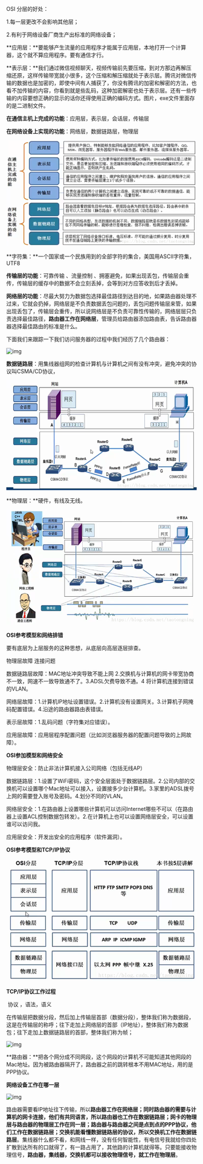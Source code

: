 OSI 分层的好处：

1.每一层更改不会影响其他层；

2.有利于网络设备厂商生产出标准的网络设备；

**应用层：**要能够产生流量的应用程序才能属于应用层，本地打开一个计算器，这个就不算应用程序。要有通信才行。

**表示层：**我们通过微信视频聊天，视频传输前先要压缩，到对方那边再解压缩还原，这样传输带宽就小很多，这个压缩和解压缩就处于表示层。腾讯对微信传输的数据也是加密的，即使中间有人捕获了，你没有腾讯的加密和解密的方法，也看不加传输的内容，你看到就是些乱码，这种加密解密也处于表示层。还有一些传输的内容要想正确的显示的话你还得使用正确的编码方式。图片，exe文件里面存的是二进制文件。

**在通信主机上完成的功能**：应用层，表示层，会话层，传输层

**在网络设备上实现的功能**：网络层，数据链路层，物理层

![img](.\Pic\fefef.jpg)

**字符集：**一个国家或一个民族用到的全部字符的集合，美国用ASCII字符集，UTF8

**传输层的功能**：可靠传输 、流量控制 、拥塞避免，如果出现丢包，传输层会重传，传输层的缓存中的数据不会立刻丢掉，会等到对方应答收到后才丢掉。

**网络层的功能**：尽最大努力为数据包选择最佳路径到达目的地，如果路由器处理不过来，它就会扔掉，网络层是不负责数据丢包问题的，丢包问题传输层来管，如果出现丢包了，传输层会重传，所以说网络层是不负责可靠性传输的，网络层层只负责选择最佳路径，**路由器工作在网络层**，管理员给路由器添加路由表，告诉路由器器选择最佳路由的标准是什么。

下面我们来跟踪一下我们访问服务器的过程中我们经历了几个路由器：

![img](https://img-blog.csdn.net/20180803134021184?watermark/2/text/aHR0cHM6Ly9ibG9nLmNzZG4ubmV0L3Rhb3RvbmduaW5n/font/5a6L5L2T/fontsize/400/fill/I0JBQkFCMA==/dissolve/70)

**数据链路层**：用集线器组网的检查计算机与计算机之间有没有冲突，避免冲突的协议叫CSMA/CD协议，

![img](.\Pic\70rgrg.jpg)

**物理层：**硬件，有线及无线。

![img](.\Pic\gregergr.jpg)

**OSI参考模型和网络排错**

要有底层为上层服务的这种思想，从底层向高层逐层排查。

物理层故障  连接问题

数据链路层故障：MAC地址冲突导致不能上网 2.交换机与计算机的网卡带宽协商不一致，网速不一致导致通不了。3.ADSL欠费导致不通。4 将计算机连接到错误的VLAN。 

网络层故障：1.计算机IP地址设置错误。2.计算机没有设置网关。3.计算机子网掩码配置错误。4.沿途的路由器路由表错误。

表示层故障：1.乱码问题（字符集对应错误）。

应用层故障：应用层程序配置问题（比如浏览器服务器的配置问题导致的上网故障）。

**OSI参加模型和网络安全**

物理层安全：防止非法计算机接入公司网络（包括无线AP）

数据链路层：1.设置了WiFi密码，这个安全层面处于数据链路层。2.公司内部的交换机可以设置哪个Mac地址可以接入，设置接多少台计算机。3.家里的ADSL拨号上网的需要登入账号及密码。4.划分不同的VLAN。

网络层安全：1.在路由器上设置哪些计算机可以访问Internet哪些不可以（在路由器上设置ACL控制数据包转发）。2.在计算机上也可以设置网络层安全，可以设置谁可以访问我。

应用层安全：开发出安全的应用程序（软件漏洞）。

**OSI参考模型和TCP/IP协议**

![img](.\Pic\efewe.jpg)

**TCP/IP协议工作过程**

​     协议 ，语法，语义

在传输层把数据分段，然后加上传输层首部（数据分段），整体我们称为数据段，这是在传输层的称呼；往下走加上网络层的首部（IP地址），整体我们称为数据包；往下走加上数据链路层的首部，整体我们称为帧；

![img](https://img-blog.csdn.net/20180803163233332?watermark/2/text/aHR0cHM6Ly9ibG9nLmNzZG4ubmV0L3Rhb3RvbmduaW5n/font/5a6L5L2T/fontsize/400/fill/I0JBQkFCMA==/dissolve/70)

**路由器：**把各个网分成不同网段，这个网段的计算机不可能知道其他网段的Mac地址。因为被路由器隔开了，路由器之前的跳转根本不用MAC地址，用的是PPP协议。

**网络设备工作在哪一层**

![img](https://img-blog.csdn.net/20180803170045764?watermark/2/text/aHR0cHM6Ly9ibG9nLmNzZG4ubmV0L3Rhb3RvbmduaW5n/font/5a6L5L2T/fontsize/400/fill/I0JBQkFCMA==/dissolve/70)

路由器需要看IP地址往下传输，所以**路由器工作在网络层；**同时路由器的需要与计算机的网卡连接，他们有共同语言，所以**路由器也工作在数据链路层；**网卡的物理层与路由器的物理层工作在同一层；路由器与路由器之间是点到点的PPP协议，他们工作在数据链路层；交换机能看懂数据链路层的协议，所以**交换机工作在数据链路层**。集线器什么都不看，和网线一样，没有任何智能性，有电信号我就给你四处扩散到达所有的口就得了，有一路占用了，其他路的计算机就得等。只要能接收物理信号，**路由器，集线器，交换机都可以接收物理信号，就工作在物理层**。